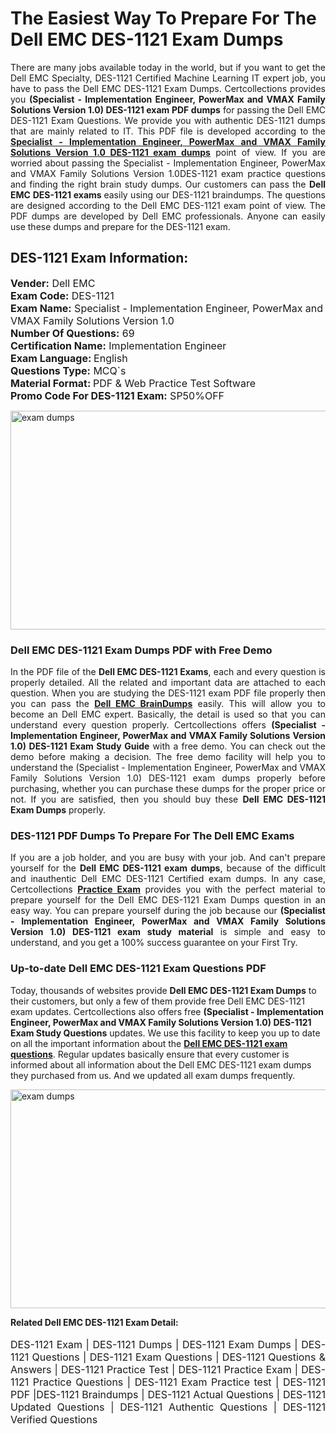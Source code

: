 <h1>The Easiest Way To Prepare For The Dell EMC DES-1121 Exam Dumps</h1> <p style="text-align:justify">There are many jobs available today in the world, but if you want to get the Dell EMC Specialty, DES-1121 Certified Machine Learning IT expert job, you have to pass the Dell EMC DES-1121 Exam Dumps. Certcollections provides you <strong>(Specialist - Implementation Engineer, PowerMax and VMAX Family Solutions Version 1.0) DES-1121 exam PDF dumps</strong> for passing the Dell EMC DES-1121 Exam Questions. We provide you with authentic DES-1121 dumps that are mainly related to IT. This PDF file is developed according to the <a href="https://www.certsofficial.com/dell-emc/des-1121-questions"><strong>Specialist - Implementation Engineer, PowerMax and VMAX Family Solutions Version 1.0 DES-1121 exam dumps</strong></a> point of view. If you are worried about passing the Specialist - Implementation Engineer, PowerMax and VMAX Family Solutions Version 1.0DES-1121 exam practice questions and finding the right brain study dumps. Our customers can pass the <strong>Dell EMC DES-1121 exams </strong>easily using our DES-1121 braindumps. The questions are designed according to the Dell EMC DES-1121 exam point of view. The PDF dumps are developed by Dell EMC professionals. Anyone can easily use these dumps and prepare for the DES-1121 exam.</p> <h2><strong>DES-1121 Exam Information:</strong></h2> <p><span style="font-size:16px"><strong>Vender:</strong> Dell EMC<br /> <strong>Exam Code:</strong> DES-1121<br /> <strong>Exam Name:</strong> Specialist - Implementation Engineer, PowerMax and VMAX Family Solutions Version 1.0<br /> <strong>Number Of Questions:</strong> 69<br /> <strong>Certification Name:</strong> Implementation Engineer<br /> <strong>Exam Language: </strong>English<br /> <strong>Questions Type:</strong> MCQ`s<br /> <strong>Material Format: </strong>PDF & Web Practice Test Software<br /> <strong>Promo Code For DES-1121 Exam:</strong> SP50%OFF</span></p> <p><a href="https://www.certsofficial.com/dell-emc/des-1121-questions" rel="no-follow"><img alt="exam dumps" src="https://www.certcollections.com/uploads/content/certsofficial.jpg" style="height:350px; width:750px" /></a></p> <h3><strong>Dell EMC DES-1121 Exam Dumps PDF with Free Demo</strong></h3> <p style="text-align:justify">In the PDF file of the <strong>Dell EMC DES-1121 Exams</strong>, each and every question is properly detailed. All the related and important data are attached to each question. When you are studying the DES-1121 exam PDF file properly then you can pass the <a href="https://www.certsofficial.com/dell-emc-dumps"><strong>Dell EMC BrainDumps</strong></a> easily. This will allow you to become an Dell EMC expert. Basically, the detail is used so that you can understand every question properly. Certcollections offers <strong>(Specialist - Implementation Engineer, PowerMax and VMAX Family Solutions Version 1.0) DES-1121 Exam Study Guide</strong> with a free demo. You can check out the demo before making a decision. The free demo facility will help you to understand the (Specialist - Implementation Engineer, PowerMax and VMAX Family Solutions Version 1.0) DES-1121 exam dumps properly before purchasing, whether you can purchase these dumps for the proper price or not. If you are satisfied, then you should buy these <strong>Dell EMC DES-1121 Exam Dumps</strong> properly.</p> <h3><strong>DES-1121 PDF Dumps To Prepare For The Dell EMC Exams</strong></h3> <p style="text-align:justify">If you are a job holder, and you are busy with your job. And can't prepare yourself for the <strong>Dell EMC DES-1121 exam dumps</strong>, because of the difficult and inauthentic Dell EMC DES-1121 Certified exam dumps. In any case, Certcollections <strong><a href="https://www.certsofficial.com/">Practice Exam</a></strong> provides you with the perfect material to prepare yourself for the Dell EMC DES-1121 Exam Dumps question in an easy way. You can prepare yourself during the job because our <strong>(Specialist - Implementation Engineer, PowerMax and VMAX Family Solutions Version 1.0) DES-1121 exam study material</strong> is simple and easy to understand, and you get a 100% success guarantee on your First Try.</p> <h3><strong>Up-to-date Dell EMC DES-1121 Exam Questions PDF</strong></h3> <p>Today, thousands of websites provide <strong>Dell EMC DES-1121 Exam Dumps</strong> to their customers, but only a few of them provide free Dell EMC DES-1121 exam updates. Certcollections also offers free <strong>(Specialist - Implementation Engineer, PowerMax and VMAX Family Solutions Version 1.0) DES-1121 Exam Study Questions</strong> updates. We use this facility to keep you up to date on all the important information about the <a href="https://www.certsofficial.com/dell-emc/des-1121-questions"><strong>Dell EMC DES-1121 exam questions</strong></a>. Regular updates basically ensure that every customer is informed about all information about the Dell EMC DES-1121 exam dumps they purchased from us. And we updated all exam dumps frequently.</p> <p><a href="https://www.certsofficial.com/dell-emc/des-1121-questions"><img alt="exam dumps " src="https://www.certcollections.com/uploads/content/certsofficial2.jpg" style="height:350px; width:750px" /></a></p> <p style="text-align:justify"><span style="font-size:14px"><strong>Related Dell EMC DES-1121 Exam Detail:</strong></span><br /> <br /> <span style="font-size:16px">DES-1121 Exam | DES-1121 Dumps | DES-1121 Exam Dumps | DES-1121 Questions | DES-1121 Exam Questions | DES-1121 Questions & Answers | DES-1121 Practice Test | DES-1121 Practice Exam | DES-1121 Practice Questions | DES-1121 Exam Practice test | DES-1121 PDF |DES-1121 Braindumps | DES-1121 Actual Questions | DES-1121 Updated Questions | DES-1121 Authentic Questions | DES-1121 Verified Questions</span></p>
